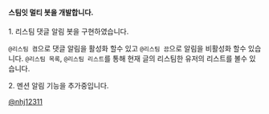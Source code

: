 <h4>스팀잇 멀티 봇을 개발합니다.</h4>

1\. 리스팀 댓글 알림 봇을 구현하였습니다.

`@리스팀 켬`으로 댓글 알림을 활성화 할수 있고
`@리스팀 끔`으로 알림을 비활성화 할수 있습니다.
`@리스팀 목록`, `@리스팀 리스트`를 통해 현재 글의 리스팀한 유저의 리스트를 볼수 있습니다.

2\. 멘션 알림 기능을 추가중입니다.


<a href="https://steemit.com/@nhj12311" target='_blank'>@nhj12311</a>
